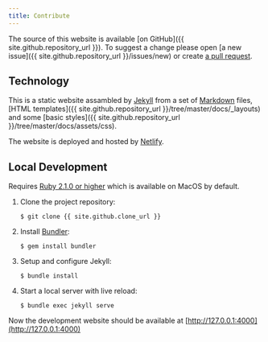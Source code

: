 ```yaml
---
title: Contribute
---
```


The source of this website is available [on GitHub]({{ site.github.repository_url }}). To suggest a change please open [a new issue]({{ site.github.repository_url }}/issues/new) or create [a pull request](https://help.github.com/articles/creating-a-pull-request/).


## Technology

This is a static website assambled by [Jekyll](https://jekyllrb.com/) from a set of [Markdown](https://daringfireball.net/projects/markdown/syntax) files, [HTML templates]({{ site.github.repository_url }}/tree/master/docs/_layouts) and some [basic styles]({{ site.github.repository_url }}/tree/master/docs/assets/css).

The website is deployed and hosted by [Netlify](https://www.netlify.com).


## Local Development

 Requires [Ruby 2.1.0 or higher](https://www.ruby-lang.org/en/downloads/) which is available on MacOS by default.

1. Clone the project repository:

       $ git clone {{ site.github.clone_url }}

2. Install [Bundler](http://bundler.io/):

       $ gem install bundler

3. Setup and configure Jekyll:

       $ bundle install

4. Start a local server with live reload:

       $ bundle exec jekyll serve

Now the development website should be available at [http://127.0.0.1:4000](http://127.0.0.1:4000)
